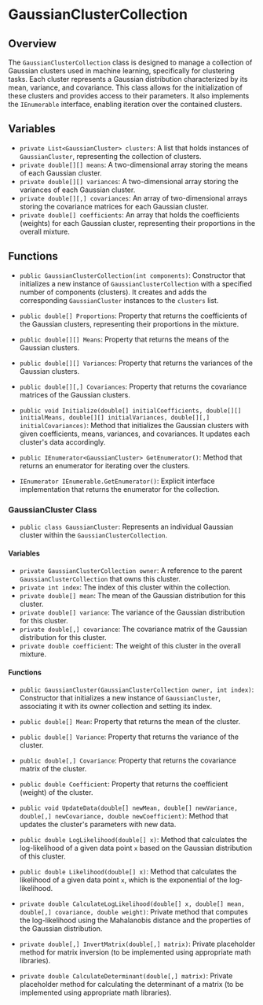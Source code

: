 # GaussianClusterCollection

## Overview
The `GaussianClusterCollection` class is designed to manage a collection of Gaussian clusters used in machine learning, specifically for clustering tasks. Each cluster represents a Gaussian distribution characterized by its mean, variance, and covariance. This class allows for the initialization of these clusters and provides access to their parameters. It also implements the `IEnumerable` interface, enabling iteration over the contained clusters.

## Variables
- `private List<GaussianCluster> clusters`: A list that holds instances of `GaussianCluster`, representing the collection of clusters.
- `private double[][] means`: A two-dimensional array storing the means of each Gaussian cluster.
- `private double[][] variances`: A two-dimensional array storing the variances of each Gaussian cluster.
- `private double[][,] covariances`: An array of two-dimensional arrays storing the covariance matrices for each Gaussian cluster.
- `private double[] coefficients`: An array that holds the coefficients (weights) for each Gaussian cluster, representing their proportions in the overall mixture.

## Functions
- `public GaussianClusterCollection(int components)`: Constructor that initializes a new instance of `GaussianClusterCollection` with a specified number of components (clusters). It creates and adds the corresponding `GaussianCluster` instances to the `clusters` list.

- `public double[] Proportions`: Property that returns the coefficients of the Gaussian clusters, representing their proportions in the mixture.

- `public double[][] Means`: Property that returns the means of the Gaussian clusters.

- `public double[][] Variances`: Property that returns the variances of the Gaussian clusters.

- `public double[][,] Covariances`: Property that returns the covariance matrices of the Gaussian clusters.

- `public void Initialize(double[] initialCoefficients, double[][] initialMeans, double[][] initialVariances, double[][,] initialCovariances)`: Method that initializes the Gaussian clusters with given coefficients, means, variances, and covariances. It updates each cluster's data accordingly.

- `public IEnumerator<GaussianCluster> GetEnumerator()`: Method that returns an enumerator for iterating over the clusters.

- `IEnumerator IEnumerable.GetEnumerator()`: Explicit interface implementation that returns the enumerator for the collection.

### GaussianCluster Class
- `public class GaussianCluster`: Represents an individual Gaussian cluster within the `GaussianClusterCollection`.

#### Variables
- `private GaussianClusterCollection owner`: A reference to the parent `GaussianClusterCollection` that owns this cluster.
- `private int index`: The index of this cluster within the collection.
- `private double[] mean`: The mean of the Gaussian distribution for this cluster.
- `private double[] variance`: The variance of the Gaussian distribution for this cluster.
- `private double[,] covariance`: The covariance matrix of the Gaussian distribution for this cluster.
- `private double coefficient`: The weight of this cluster in the overall mixture.

#### Functions
- `public GaussianCluster(GaussianClusterCollection owner, int index)`: Constructor that initializes a new instance of `GaussianCluster`, associating it with its owner collection and setting its index.

- `public double[] Mean`: Property that returns the mean of the cluster.

- `public double[] Variance`: Property that returns the variance of the cluster.

- `public double[,] Covariance`: Property that returns the covariance matrix of the cluster.

- `public double Coefficient`: Property that returns the coefficient (weight) of the cluster.

- `public void UpdateData(double[] newMean, double[] newVariance, double[,] newCovariance, double newCoefficient)`: Method that updates the cluster's parameters with new data.

- `public double LogLikelihood(double[] x)`: Method that calculates the log-likelihood of a given data point `x` based on the Gaussian distribution of this cluster.

- `public double Likelihood(double[] x)`: Method that calculates the likelihood of a given data point `x`, which is the exponential of the log-likelihood.

- `private double CalculateLogLikelihood(double[] x, double[] mean, double[,] covariance, double weight)`: Private method that computes the log-likelihood using the Mahalanobis distance and the properties of the Gaussian distribution.

- `private double[,] InvertMatrix(double[,] matrix)`: Private placeholder method for matrix inversion (to be implemented using appropriate math libraries).

- `private double CalculateDeterminant(double[,] matrix)`: Private placeholder method for calculating the determinant of a matrix (to be implemented using appropriate math libraries).